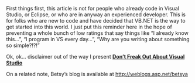 First things first, this article is not for people who already code in Visual Studio, or Eclipse, or who are in anyway an experienced developer. This is for folks who are new to code and have decided that VB.NET is the way to get started into this world. I just put this reminder here in the hope of preventing a whole bunch of low ratings that say things like &#8220;I already know this&#8230;&#8221;, &#8220;I program in VS every day&#8230;&#8221;, &#8220;Why are you writing about something so simple?!?!&#8221;

Ok, ok&#8230; disclaimer out of the way I present **<a href="http://msdn.microsoft.com/vbasic/default.aspx?pull=/library/en-us/dv_vstechart/html/VSFreakOut.asp" target="_blank">Don&#8217;t Freak Out About Visual Studio</a>**

On a related note, Betsy&#8217;s blog is available at <a href="http://weblogs.asp.net/betsya" target="_blank" class="broken_link">http://weblogs.asp.net/betsya</a>